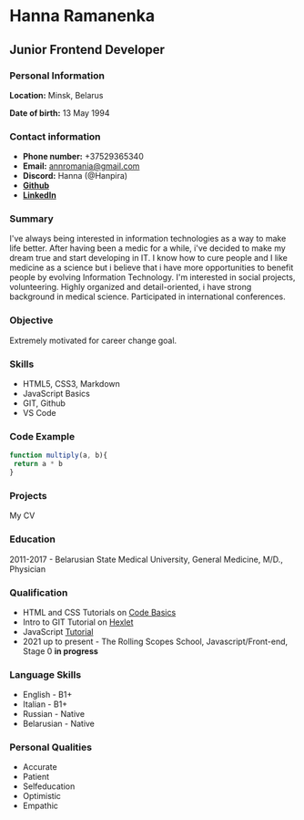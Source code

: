 # Hanna Ramanenka
## Junior Frontend Developer
### Personal Information
**Location:** Minsk, Belarus

**Date of birth:** 13 May 1994
### Contact information
+ **Phone number:** +37529365340
+ **Email:** annromania@gmail.com
+ **Discord:** Hanna (@Hanpira)
+ **[Github](https://github.com/Hanpira)** 
+ **[LinkedIn](https://www.linkedin.com/in/hanna-ramanenka-543519229/)**
### Summary
I've always being interested in information technologies as a way to make life better. After having been a medic for a while, i've decided to make my dream true and start developing in IT. I know how to cure people and I like medicine as a science but i believe that i have more opportunities to benefit people by evolving Information Technology. I'm interested in social projects, volunteering. Highly organized and detail-oriented, i have strong background in medical science. Participated in international conferences.

### Objective
Extremely motivated for career change goal.

### Skills
+ HTML5, CSS3, Markdown
+ JavaScript Basics
+ GIT, Github
+ VS Code

### Code Example
``` JavaScript
function multiply(a, b){
 return a * b
}
```
### Projects
My CV 

### Education
2011-2017 - Belarusian State Medical University, General Medicine, M/D., Physician

### Qualification
+ HTML and CSS Tutorials on [Code Basics](https://ru.code-basics.com/)
+ Intro to GIT Tutorial on  [Hexlet](https://ru.hexlet.io/)
+ JavaScript [Tutorial](https://learn.javascript.ru/)
+ 2021 up to present - The Rolling Scopes School, Javascript/Front-end, Stage 0  **in progress**

### Language Skills
+ English - B1+
+ Italian - B1+
+ Russian - Native
+ Belarusian - Native

### Personal Qualities
+ Accurate
+ Patient
+ Selfeducation
+ Optimistic
+ Empathic

